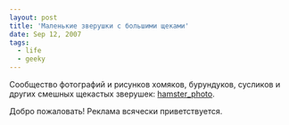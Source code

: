 ```yaml
---
layout: post
title: 'Маленькие зверушки с большими щеками'
date: Sep 12, 2007
tags:
  - life
  - geeky
---
```


Сообщество фотографий и рисунков хомяков, бурундуков, сусликов и других смешных щекастых зверушек: [hamster_photo](http://hamster-photo.livejournal.com/).

Добро пожаловать! Реклама всячески приветствуется.
